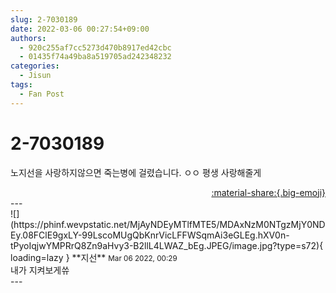 ```yaml
---
slug: 2-7030189
date: 2022-03-06 00:27:54+09:00
authors:
  - 920c255af7cc5273d470b8917ed42cbc
  - 01435f74a49ba8a519705ad242348232
categories:
  - Jisun
tags:
  - Fan Post
---
```


# 2-7030189

<div class="post-container" markdown="1">
<div class="content-container md-sidebar__scrollwrap" markdown="1">

노지선을 사랑하지않으면 죽는병에 걸렸습니다. ㅇㅇ 평생 사랑해줄게

</div>
</div>

<div style="text-align: right;" markdown="1">
<a href="https://weverse.io/fromis9/fanpost/2-7030189" style="text-align: right;">:material-share:{.big-emoji}</a>
</div>
---

<div class="comments-container md-sidebar__scrollwrap" markdown="1">
<div class="comment" markdown="1">
<div class='id-container' markdown="1">
![](https://phinf.wevpstatic.net/MjAyNDEyMTlfMTE5/MDAxNzM0NTgzMjY0NDEy.08FClE9gxLY-99LscoMUgQbKnrVicLFFWSqmAi3eGLEg.hXV0n-tPyoIqjwYMPRrQ8Zn9aHvy3-B2llL4LWAZ_bEg.JPEG/image.jpg?type=s72){ loading=lazy }
**<span class="artist">지선</span>** <small>Mar 06 2022, 00:29</small><br>
</div>
<div class='comment-body' markdown="1">
내가 지켜보게쓔
</div>
</div>
</div>
---
